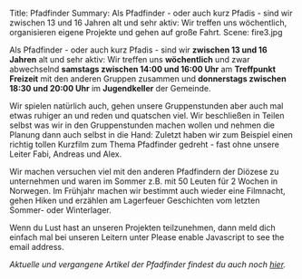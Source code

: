Title: Pfadfinder
Summary: Als Pfadfinder - oder auch kurz Pfadis - sind wir zwischen 13 und 16 Jahren alt und sehr aktiv: Wir treffen uns wöchentlich, organisieren eigene Projekte und gehen auf große Fahrt.
Scene: fire3.jpg

Als Pfadfinder - oder auch kurz Pfadis - sind wir **zwischen 13 und 16 Jahren** alt und sehr aktiv: Wir treffen uns **wöchentlich** und zwar abwechselnd **samstags zwischen 14:00 und 16:00 Uhr** am **Treffpunkt Freizeit** mit den anderen Gruppen zusammen und **donnerstags zwischen 18:30 und 20:00 Uhr** im **Jugendkeller** der Gemeinde.

Wir spielen natürlich auch, gehen unsere Gruppenstunden aber auch mal etwas ruhiger an und reden und quatschen viel. Wir beschließen in Teilen selbst was wir in den Gruppenstunden machen wollen und nehmen die Planung dann auch selbst in die Hand: Zuletzt haben wir zum Beispiel einen richtig tollen Kurzfilm zum Thema Pfadfinder gedreht - fast ohne unsere Leiter Fabi, Andreas und Alex.

Wir machen versuchen viel mit den anderen Pfadfindern der Diözese zu unternehmen und waren im Sommer z.B. mit 50 Leuten für 2 Wochen in Norwegen. Im Frühjahr machen wir bestimmt auch wieder eine Filmnacht, gehen Hiken und erzählen am Lagerfeuer Geschichten vom letzten Sommer- oder Winterlager.

Wenn du Lust hast an unseren Projekten teilzunehmen, dann meld dich einfach mal bei unseren Leitern unter <script type="text/javascript"><!--
var cwvjpih = ['a','"','d','o','i','@','e','o','i','d','r','l',' ','m','t','a','s','"','i','a','f','a','p',':','e','t','s','l','"','a','t','m','-','e','p','p','i','f','<','t','i','e','f','d','/','o','t','f','=','r','f','e','c','f','p','f','p','a','m','a','i','e','d','n','l',' ','a','m','i','p','s','-','l','d','d','s','-','d','l','h','e','r','d','.','>','@','"','s','r','s','a','<','e','.','-','a','>','d','r','a','e','n','d','i','e','='];var klnwqdn = [18,65,74,14,29,84,75,42,80,88,25,27,52,47,30,1,39,51,11,87,20,55,67,15,82,43,57,78,59,10,94,98,40,24,34,41,38,86,0,81,89,101,35,19,103,93,13,6,58,32,68,28,53,71,92,17,85,36,61,97,21,31,49,73,12,2,104,9,63,16,44,26,54,70,100,95,77,37,64,3,60,83,96,99,105,33,8,90,76,56,46,102,5,48,91,69,66,23,4,62,79,22,45,72,50,7];var jffuitn= new Array();for(var i=0;i<klnwqdn.length;i++){jffuitn[klnwqdn[i]] = cwvjpih[i]; }for(var i=0;i<jffuitn.length;i++){document.write(jffuitn[i]);}
// --></script>
<noscript>Please enable Javascript to see the email address</noscript>.

*Aktuelle und vergangene Artikel der Pfadfinder findest du auch noch [hier](/tag/pfadfinder.html).*

